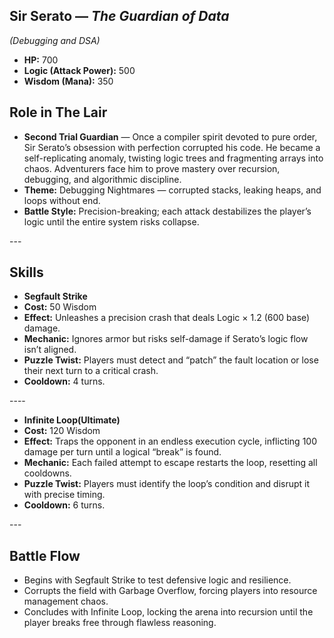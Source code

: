 ## Sir Serato — *The Guardian of Data*

*(Debugging and DSA)*

* **HP:** 700<br>
* **Logic (Attack Power):** 500<br>
* **Wisdom (Mana):** 350

## Role in The Lair

* **Second Trial Guardian** — Once a compiler spirit devoted to pure order, Sir Serato’s obsession with perfection corrupted his code. He became a self-replicating anomaly, twisting logic trees and fragmenting arrays into chaos. Adventurers face him to prove mastery over recursion, debugging, and algorithmic discipline.
* **Theme:** Debugging Nightmares — corrupted stacks, leaking heaps, and loops without end.
* **Battle Style:** Precision-breaking; each attack destabilizes the player’s logic until the entire system risks collapse.

---<br>
## Skills

* **Segfault Strike**
* **Cost:** 50 Wisdom
* **Effect:** Unleashes a precision crash that deals Logic × 1.2 (600 base) damage.
* **Mechanic:** Ignores armor but risks self-damage if Serato’s logic flow isn’t aligned.
* **Puzzle Twist:** Players must detect and “patch” the fault location or lose their next turn to a critical crash.
* **Cooldown:** 4 turns.

----<br>

* **Infinite Loop(Ultimate)**
* **Cost:** 120 Wisdom
* **Effect:** Traps the opponent in an endless execution cycle, inflicting 100 damage per turn until a logical “break” is found.
* **Mechanic:** Each failed attempt to escape restarts the loop, resetting all cooldowns.
* **Puzzle Twist:** Players must identify the loop’s condition and disrupt it with precise timing.
* **Cooldown:** 6 turns.

---<br>

## Battle Flow
* Begins with Segfault Strike to test defensive logic and resilience.
* Corrupts the field with Garbage Overflow, forcing players into resource management chaos.
* Concludes with Infinite Loop, locking the arena into recursion until the player breaks free through flawless reasoning.
